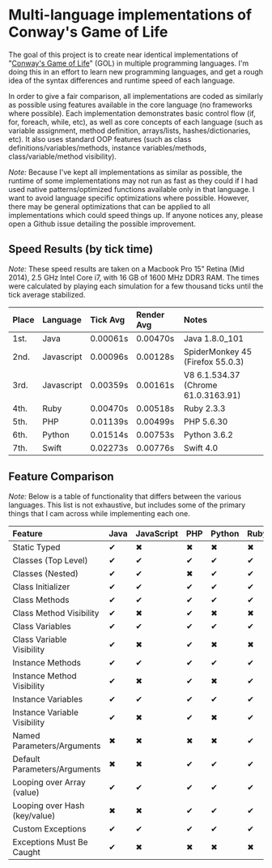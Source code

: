 # Multi-language implementations of Conway's Game of Life

The goal of this project is to create near identical implementations of "[Conway's Game of Life](http://en.wikipedia.org/wiki/Conway's_Game_of_Life)" (GOL) in multiple programming languages. I'm doing this in an effort to learn new programming languages, and get a rough idea of the syntax differences and runtime speed of each language.

In order to give a fair comparison, all implementations are coded as similarly as possible using features available in the core language (no frameworks where possible). Each implementation demonstrates basic control flow (if, for, foreach, while, etc), as well as core concepts of each language (such as variable assignment, method definition, arrays/lists, hashes/dictionaries, etc). It also uses standard OOP features (such as class definitions/variables/methods, instance variables/methods, class/variable/method visibility).

*Note:* Because I've kept all implementations as similar as possible, the runtime of some implementations may not run as fast as they could if I had used native patterns/optimized functions available only in that language. I want to avoid language specific optimizations where possible. However, there may be general optimizations that can be applied to all implementations which could speed things up. If anyone notices any, please open a Github issue detailing the possible improvement.

## Speed Results (by tick time)

*Note:* These speed results are taken on a Macbook Pro 15" Retina (Mid 2014), 2.5 GHz Intel Core i7, with 16 GB of 1600 MHz DDR3 RAM. The times were calculated by playing each simulation for a few thousand ticks until the tick average stabilized.

| Place | Language   | Tick Avg | Render Avg | Notes                               |
|:------|:-----------|:---------|:-----------|:------------------------------------|
| 1st.  | Java       | 0.00061s | 0.00470s   | Java 1.8.0_101                      |
| 2nd.  | Javascript | 0.00096s | 0.00128s   | SpiderMonkey 45 (Firefox 55.0.3)    |
| 3rd.  | Javascript | 0.00359s | 0.00161s   | V8 6.1.534.37 (Chrome 61.0.3163.91) |
| 4th.  | Ruby       | 0.00470s | 0.00518s   | Ruby 2.3.3                          |
| 5th.  | PHP        | 0.01139s | 0.00499s   | PHP 5.6.30                          |
| 6th.  | Python     | 0.01514s | 0.00753s   | Python 3.6.2                        |
| 7th.  | Swift      | 0.02273s | 0.00776s   | Swift 4.0                           |

## Feature Comparison

*Note:* Below is a table of functionality that differs between the various languages. This list is not exhaustive, but includes some of the primary things that I cam across while implementing each one.

| Feature                       | Java | JavaScript | PHP | Python | Ruby | Swift |
|:------------------------------|:-----|:-----------|:----|:-------|:-----|:------|
| Static Typed                  | ✔    | ✖          | ✖   | ✖      | ✖    | ✔     |
| Classes (Top Level)           | ✔    | ✔          | ✔   | ✔      | ✔    | ✔     |
| Classes (Nested)              | ✔    | ✔          | ✖   | ✔      | ✔    | ✖     |
| Class Initializer             | ✔    | ✔          | ✔   | ✔      | ✔    | ✔     |
| Class Methods                 | ✔    | ✔          | ✔   | ✔      | ✔    | ✔     |
| Class Method Visibility       | ✔    | ✖          | ✔   | ✖      | ✖    | ✖     |
| Class Variables               | ✔    | ✔          | ✔   | ✔      | ✔    | ✖     |
| Class Variable Visibility     | ✔    | ✖          | ✔   | ✖      | ✖    | ✖     |
| Instance Methods              | ✔    | ✔          | ✔   | ✔      | ✔    | ✔     |
| Instance Method Visibility    | ✔    | ✖          | ✔   | ✖      | ✔    | ✔     |
| Instance Variables            | ✔    | ✔          | ✔   | ✔      | ✔    | ✔     |
| Instance Variable Visibility  | ✔    | ✖          | ✔   | ✖      | ✔    | ✔     |
| Named Parameters/Arguments    | ✖    | ✖          | ✖   | ✖      | ✔    | ✔     |
| Default Parameters/Arguments  | ✖    | ✖          | ✔   | ✔      | ✔    | ✔     |
| Looping over Array (value)    | ✔    | ✔          | ✔   | ✔      | ✔    | ✔     |
| Looping over Hash (key/value) | ✖    | ✖          | ✔   | ✔      | ✔    | ✔     |
| Custom Exceptions             | ✔    | ✔          | ✔   | ✔      | ✔    | ✔     |
| Exceptions Must Be Caught     | ✔    | ✖          | ✖   | ✖      | ✖    | ✔     |
